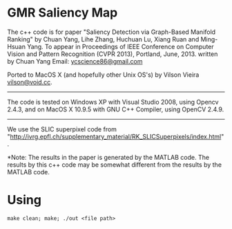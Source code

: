 GMR Saliency Map
===

The c++ code is for paper "Saliency Detection via Graph-Based Manifold Ranking" by Chuan Yang, Lihe Zhang, Huchuan Lu, Xiang Ruan and Ming-Hsuan Yang. To appear in Proceedings of IEEE Conference on Computer Vision and Pattern Recognition (CVPR 2013), Portland, June, 2013.
written by Chuan Yang
Email: ycscience86@gmail.com

Ported to MacOS X (and hopefully other Unix OS's) by Vilson Vieira <vilson@void.cc>.

***************************************************************************
The code is tested on Windows XP with Visual Studio 2008, using Opencv 2.4.3,
and on MacOS X 10.9.5 with GNU C++ Compiler, using OpenCV 2.4.9.
**************************************************************************

We use the SLIC superpixel code from "http://ivrg.epfl.ch/supplementary_material/RK_SLICSuperpixels/index.html".

*Note: The results in the paper is generated by the MATLAB code. The results by this c++ code may be somewhat different from the results by the MATLAB code.

Using
===

```
make clean; make; ./out <file path>
```
